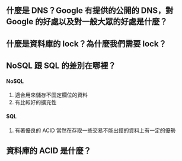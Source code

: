 ## 什麼是 DNS？Google 有提供的公開的 DNS，對 Google 的好處以及對一般大眾的好處是什麼？


## 什麼是資料庫的 lock？為什麼我們需要 lock？


## NoSQL 跟 SQL 的差別在哪裡？
#### NoSQL 
1. 適合用來儲存不固定欄位的資料
2. 有比較好的擴充性

#### SQL 
1. 有著優良的 ACID 當然在存取一些交易不能出錯的資料上有一定的優勢

## 資料庫的 ACID 是什麼？
